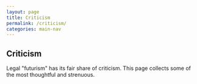 ```yaml
---
layout: page
title: Criticism
permalink: /criticism/
categories: main-nav
---
```


<h2>Criticism</h2>

Legal "futurism" has its fair share of criticism. This page collects some of the most thoughtful and strenuous. 